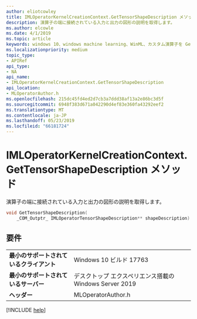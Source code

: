 ```yaml
---
author: eliotcowley
title: IMLOperatorKernelCreationContext.GetTensorShapeDescription メソッド
description: 演算子の端に接続されている入力と出力の図形の説明を取得します。
ms.author: elcowle
ms.date: 4/1/2019
ms.topic: article
keywords: windows 10、windows machine learning、WinML、カスタム演算子を GetTensorShapeDescription
ms.localizationpriority: medium
topic_type:
- APIRef
api_type:
- NA
api_name:
- IMLOperatorKernelCreationContext.GetTensorShapeDescription
api_location:
- MLOperatorAuthor.h
ms.openlocfilehash: 215dc45fd4ed2d7cb3a7ddd38af13a2e86bc3d5f
ms.sourcegitcommit: 6948f383d671a042290d4ef83e360fa43292eef2
ms.translationtype: MT
ms.contentlocale: ja-JP
ms.lasthandoff: 05/23/2019
ms.locfileid: "66181724"
---
```

# <a name="imloperatorkernelcreationcontextgettensorshapedescription-method"></a>IMLOperatorKernelCreationContext.GetTensorShapeDescription メソッド

演算子の端に接続されている入力と出力の図形の説明を取得します。

```cpp
void GetTensorShapeDescription(
    _COM_Outptr_ IMLOperatorTensorShapeDescription** shapeDescription)
```

## <a name="requirements"></a>要件

| | |
|-|-|
| **最小のサポートされているクライアント** | Windows 10 ビルド 17763 |
| **最小のサポートされているサーバー** | デスクトップ エクスペリエンス搭載の Windows Server 2019 |
| **ヘッダー** | MLOperatorAuthor.h |

[!INCLUDE [help](../../includes/get-help.md)]
